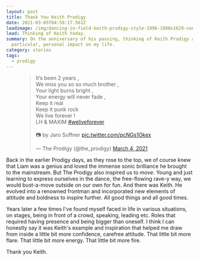 ```yaml
---
layout: post
title: Thank You Keith Prodigy
date: 2021-03-05T04:59:17.561Z
leadimage: /img/dancing-in-field-keith-prodigy-style-1996-1080x1620-continuumizm.jpg
lead: Thinking of Keith today.
summary: On the anniversary of his passing, thinking of Keith Prodigy and his
  particular, personal impact on my life.
category: stories
tags:
  - prodigy
---
```

<figure class="figure col-sm-6 float-md-right">
<blockquote class="twitter-tweet"><p lang="en" dir="ltr">It’s been 2 years , <br>We miss you so so much brother , <br>Your light burns bright ,<br>Your energy will never fade , <br>Keep it real<br>Keep it punk rock <br>We live forever ! <br>LH &amp; MAXIM <a href="https://twitter.com/hashtag/weliveforever?src=hash&amp;ref_src=twsrc%5Etfw">#weliveforever</a><br><br>📷 by Jaro Suffner <a href="https://t.co/pcNGs1Okex">pic.twitter.com/pcNGs1Okex</a></p>&mdash; The Prodigy (@the_prodigy) <a href="https://twitter.com/the_prodigy/status/1367412414925398016?ref_src=twsrc%5Etfw">March 4, 2021</a></blockquote> <script async src="https://platform.twitter.com/widgets.js" charset="utf-8"></script>
</figure>

Back in the earlier Prodigy days, as they rose to the top, we of course knew that Liam was a genius and loved the immense sonic brilliance he brought to the mainstream. But The Prodigy also inspired us to *move*. Young and just learning to express ourselves in the dance, the free-flowing rave-y way, we would bust-a-move outside on our own for fun. And there was Keith. He evolved into a renowned frontman and incorporated new elements of attitude and boldness to inspire further. All good things and all good times. 

Years later a few times I've found myself faced in life in various situations, on stages, being in front of a crowd, speaking, leading etc. Roles that required having presence and being bigger than oneself. I think I can honestly say it was Keith's example and inspiration that helped me draw from inside a little bit more confidence, carefree attitude. That little bit more flare. That little bit more energy. That little bit more fire. 

Thank you Keith.